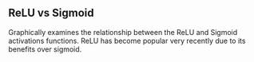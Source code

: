 ReLU vs Sigmoid
---------------

Graphically examines the relationship between the ReLU and Sigmoid
activations functions. ReLU has become popular very recently due to
its benefits over sigmoid.
